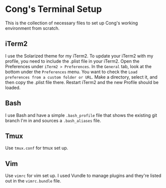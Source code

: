 # Cong's Terminal Setup

This is the collection of necessary files to set up Cong's working environment from scratch.

## iTerm2
I use the Solarized theme for my iTerm2. To update your iTerm2 with my profile, you need to include
the .plist file in your iTerm2. Open the Preferences under `iTerm2 > Preferences`. In the `General` tab,
look at the bottom under the `Preferences` menu. You want to check the `Load preferences from a custom folder or URL`.
Make a directory, select it, and then copy the .plist file there. Restart iTerm2 and the new Profile should be loaded.

## Bash
I use Bash and have a simple `.bash_profile` file that shows the existing git branch I'm in and sources a `.bash_aliases` file.

## Tmux
Use `tmux.conf` for tmux set up.

## Vim
Use `vimrc` for vim set up. I used Vundle to manage plugins and they're listed out in the `vimrc.bundle` file.
